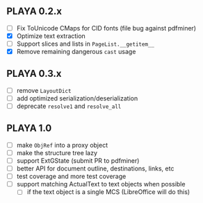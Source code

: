 ## PLAYA 0.2.x
- [ ] Fix ToUnicode CMaps for CID fonts (file bug against pdfminer)
- [x] Optimize text extraction
- [ ] Support slices and lists in `PageList.__getitem__`
- [x] Remove remaining dangerous `cast` usage

## PLAYA 0.3.x
- [ ] remove `LayoutDict`
- [ ] add optimized serialization/deserialization
- [ ] deprecate `resolve1` and `resolve_all`

## PLAYA 1.0
- [ ] make `ObjRef` into a proxy object
- [ ] make the structure tree lazy
- [ ] support ExtGState (submit PR to pdfminer)
- [ ] better API for document outline, destinations, links, etc
- [ ] test coverage and more test coverage
- [ ] support matching ActualText to text objects when possible
  - [ ] if the text object is a single MCS (LibreOffice will do this)
